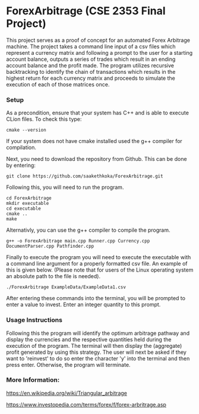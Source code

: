 # ForexArbitrage (CSE 2353 Final Project)
This project serves as a proof of concept for an automated Forex Arbitrage machine.
The project takes a command line input of a csv files which represent a currency matrix and following a prompt to the user for a starting account balance, outputs a series of trades which result in an ending account balance and the profit made.
The program utilizes recursive backtracking to identify the chain of transactions which results in the highest return for each currency matrix and proceeds to simulate the execution of each of those matrices once.

### Setup
As a precondition, ensure that your system has C++ and is able to execute CLion files. To check this type:
```
cmake --version
```
If your system does not have cmake installed used the g++ compiler for compilation. 

Next, you need to download the repository from Github. This can be done by entering:
```
git clone https://github.com/saakethkoka/ForexArbitrage.git
```
Following this, you will need to run the program. 
```
cd ForexArbitrage
mkdir executable
cd executable
cmake ..
make
```

Alternativly, you can use the g++ compiler to compile the program.
```
g++ -o ForexArbitrage main.cpp Runner.cpp Currency.cpp DocumentParser.cpp Pathfinder.cpp
```

Finally to execute the program you will need to execute the executable with a command line argument for a properly formatted csv file. An example of this is given below. (Please note that for users of the Linux operating system an absolute path to the file is needed).
```
./ForexArbitrage ExampleData/ExampleData1.csv
```
After entering these commands into the terminal, you will be prompted to enter a value to invest. Enter an integer quantity to this prompt.

### Usage Instructions
Following this the program will identify the optimum arbitrage pathway and display the currencies and the respective quantities held during the execution of the program. 
The terminal will then display the (aggregate) profit generated by using this strategy. 
The user will next be asked if they want to 'reinvest' to do so enter the character 'y' into the terminal and then press enter. Otherwise, the program will terminate. 


### More Information:

https://en.wikipedia.org/wiki/Triangular_arbitrage

https://www.investopedia.com/terms/forex/f/forex-arbritrage.asp

